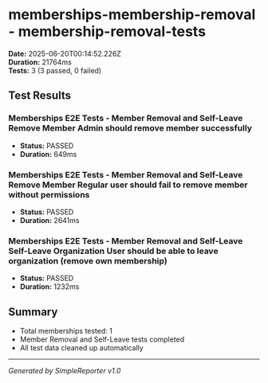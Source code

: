 # memberships-membership-removal - membership-removal-tests

**Date:** 2025-06-20T00:14:52.226Z  
**Duration:** 21764ms  
**Tests:** 3 (3 passed, 0 failed)

## Test Results


### Memberships E2E Tests - Member Removal and Self-Leave Remove Member Admin should remove member successfully
- **Status:** PASSED
- **Duration:** 649ms



### Memberships E2E Tests - Member Removal and Self-Leave Remove Member Regular user should fail to remove member without permissions
- **Status:** PASSED
- **Duration:** 2641ms



### Memberships E2E Tests - Member Removal and Self-Leave Self-Leave Organization User should be able to leave organization (remove own membership)
- **Status:** PASSED
- **Duration:** 1232ms



## Summary

- Total memberships tested: 1
- Member Removal and Self-Leave tests completed
- All test data cleaned up automatically

---
*Generated by SimpleReporter v1.0*
